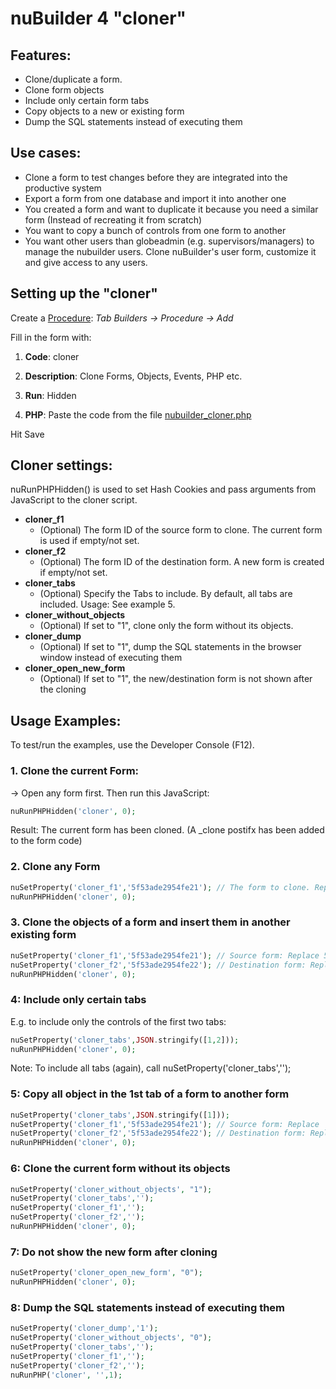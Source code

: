 # nuBuilder 4 "cloner"

## Features:

- Clone/duplicate a form.
- Clone form objects 
- Include only certain form tabs
- Copy objects to a new or existing form
- Dump the SQL statements instead of executing them

## Use cases:

-	Clone a form to test changes before they are integrated into the productive system 
- Export a form from one database and import it into another one
-	You created a form and want to duplicate it because you need a similar form (Instead of recreating it from scratch)
-	You want to copy a bunch of controls from one form to another
- You want other users than globeadmin (e.g. supervisors/managers) to manage the nubuilder users. Clone nuBuilder's user form, customize it and give access to any users.


## Setting up the "cloner"

Create a [Procedure](https://wiki.nubuilder.net/nubuilderforte/index.php/Procedures): *Tab Builders -> Procedure -> Add* 

Fill in the form with:

1. **Code**: cloner

2. **Description**: Clone Forms, Objects, Events, PHP etc.

3. **Run**: Hidden

4. **PHP**: Paste the code from the file [nubuilder_cloner.php](https://github.com/smalos/nuBuilder4-cloner/blob/main/nubuilder_cloner.php)

Hit Save


## Cloner settings:

nuRunPHPHidden() is used to set Hash Cookies and pass arguments from JavaScript to the cloner script.

- **cloner_f1**
  - (Optional) The form ID of the source form to clone. The current form is used if empty/not set.
- **cloner_f2**
  - (Optional) The form ID of the destination form. A new form is created if empty/not set.
- **cloner_tabs**
  - (Optional) Specify the Tabs to include. By default, all tabs are included. Usage: See example 5.
- **cloner_without_objects**
  - (Optional) If set to "1", clone only the form without its objects.
- **cloner_dump**
  - (Optional) If set to "1", dump the SQL statements in the browser window instead of executing them
- **cloner_open_new_form**
  - (Optional) If set to "1", the new/destination form is not shown after the cloning


## Usage Examples:

To test/run the examples, use the Developer Console (F12).

### 1. Clone the current Form:

-> Open any form first. Then run this JavaScript:

```php
nuRunPHPHidden('cloner', 0);
```

Result: The current form has been cloned. (A _clone postifx has been added to the form code)

### 2. Clone any Form

```php
nuSetProperty('cloner_f1','5f53ade2954fe21'); // The form to clone. Replace 5f53ade2954fe21 with any existing form id
nuRunPHPHidden('cloner', 0);
```

### 3. Clone the objects of a form and insert them in another existing form

```php
nuSetProperty('cloner_f1','5f53ade2954fe21'); // Source form: Replace 5f53ade2954fe21 with any existing form id
nuSetProperty('cloner_f2','5f53ade2954fe22'); // Destination form: Replace 5f53ade2954fe22 with any existing form id
nuRunPHPHidden('cloner', 0);
```

### 4: Include only certain tabs

E.g. to include only the controls of the first two tabs:

```php
nuSetProperty('cloner_tabs',JSON.stringify([1,2]));
nuRunPHPHidden('cloner', 0);
```

Note: To include all tabs (again), call nuSetProperty('cloner_tabs','');

### 5: Copy all object in the 1st tab of a form to another form

```php
nuSetProperty('cloner_tabs',JSON.stringify([1]));
nuSetProperty('cloner_f1','5f53ade2954fe21'); // Source form: Replace  5f53ade2954fe21 with any existing form id
nuSetProperty('cloner_f2','5f53ade2954fe22'); // Destination form: Replace  5f53ade2954fe22 with any existing form id
nuRunPHPHidden('cloner', 0);
```

### 6: Clone the current form without its objects 

```php
nuSetProperty('cloner_without_objects', "1");
nuSetProperty('cloner_tabs','');
nuSetProperty('cloner_f1','');
nuSetProperty('cloner_f2','');
nuRunPHPHidden('cloner', 0);
```

### 7: Do not show the new form after cloning

```php
nuSetProperty('cloner_open_new_form', "0");
nuRunPHPHidden('cloner', 0);
```

### 8: Dump the SQL statements instead of executing them

```php
nuSetProperty('cloner_dump','1');
nuSetProperty('cloner_without_objects', "0");
nuSetProperty('cloner_tabs','');
nuSetProperty('cloner_f1','');
nuSetProperty('cloner_f2','');
nuRunPHP('cloner', '',1);
```
